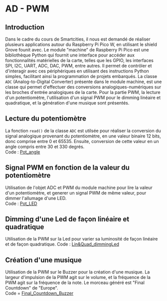 # AD - PWM
## Introduction
Dans le cadre du cours de Smartcities, il nous est demandé de réaliser plusieurs applications autour du Raspberry Pi Pico W, en utilisant le shield Grove founit avec.
Le module "machine" de Raspberry Pi Pico est une bibliothèque Python qui fournit une interface pour accéder aux fonctionnalités matérielles de la carte, telles que les GPIO, les interfaces SPI, I2C, UART, ADC, DAC, PWM, entre autres. Il permet de contrôler et d'interagir avec ces périphériques en utilisant des instructions Python simples, facilitant ainsi la programmation de projets embarqués. La classe `ADC` (Analog-to-Digital Converter) présente dans le module machine, est une classe qui permet d'effectuer des conversions analogiques-numériques sur les broches d'entrée analogiques de la carte.
Pour la partie PWM, la lecture d'un potentiomètre, l'utilisation d'un signal PWM pour le dimming linéaire et quadratique, et la génération d'une musique sont présentés.
## Lecture du potentiomètre
La fonction `read()` de la classe `ADC` est utilsée pour réaliser la conversion du signal analogique provenant du potentiomètre, en une valeur binaire 12 bits, donc comprise entre 0 et 65535. Ensuite, conversion de cette valeur en un angle compris entre 30 et 330 degrés.   <BR>
Code : [Pot_angle](https://github.com/hepl-leclercq/smartcities/blob/52242becf5d6158fb5e8ecf648cea9acf3f825bd/AD_PWM/Pot_angle.py)

## Signal PWM en fonction de la valeur du potentiomètre
  Utilisation de l'objet ADC et PWM du module machine pour lire la valeur d'un potentiomètre, et generer un signal PWM de même valeur, pour dimmer l'allumage d'une LED.<BR>
Code : [Pot_LED](https://github.com/hepl-leclercq/smartcities/blob/fae5f5ee30da61839b5e29f9089763c6f4e1b1fb/AD_PWM/Pot_LED.py)
## Dimming d'une Led de façon linéaire et quadratique
  Utilisation de la PWM sur la Led pour varier sa luminosité de façon linéaire et de façon quadratique. 
Code : [Lin&Quad_dimmingLed](https://github.com/hepl-leclercq/smartcities/blob/0a0aa7913e14d9f004b816ff375e80577415b072/AD_PWM/Lin&Quad_dimmingLed.py)
## Création d'une musique
Utilisation de la PWM sur le Buzzer pour la création d'une musique. La largeur d'impulsion de la PWM agit sur le volume, et la fréquence de la PWM agit sur la fréquence de la note. Le morceau généré est "Final Countdown" de "Europe".<BR>
Code = [Final_Countdown_Buzzer](https://github.com/hepl-leclercq/smartcities/blob/4b91a1f2deeb30321c6f24695a13a5e49e7f2d20/AD_PWM/Final_Countdown_Buzzer.py)
